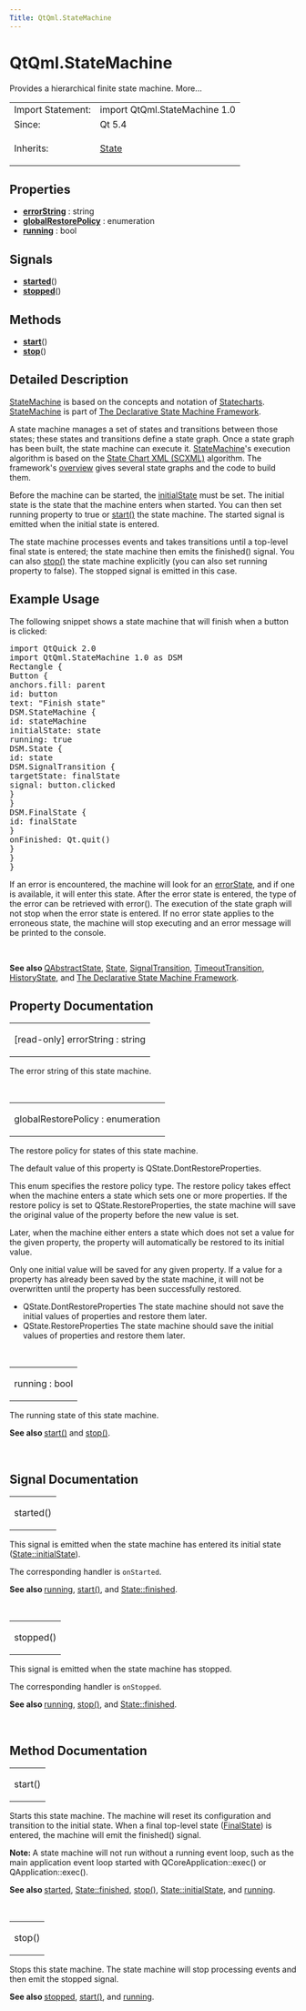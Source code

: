 ```yaml
---
Title: QtQml.StateMachine
---
```


# QtQml.StateMachine

<span class="subtitle"></span>
<!-- $$$StateMachine-brief -->
<p>Provides a hierarchical finite state machine. More...</p>
<!-- @@@StateMachine -->
<table class="alignedsummary">
<tr><td class="memItemLeft rightAlign topAlign"> Import Statement:</td><td class="memItemRight bottomAlign"> import QtQml.StateMachine 1.0</td></tr><tr><td class="memItemLeft rightAlign topAlign"> Since:</td><td class="memItemRight bottomAlign">  Qt 5.4</td></tr><tr><td class="memItemLeft rightAlign topAlign"> Inherits:</td><td class="memItemRight bottomAlign"> <p><a href="QtQml.State.md">State</a></p>
</td></tr></table><ul>
</ul>
<h2 id="properties">Properties</h2>
<ul>
<li class="fn"><b><b><a href="#errorString-prop">errorString</a></b></b> : string</li>
<li class="fn"><b><b><a href="#globalRestorePolicy-prop">globalRestorePolicy</a></b></b> : enumeration</li>
<li class="fn"><b><b><a href="#running-prop">running</a></b></b> : bool</li>
</ul>
<h2 id="signals">Signals</h2>
<ul>
<li class="fn"><b><b><a href="#started-signal">started</a></b></b>()</li>
<li class="fn"><b><b><a href="#stopped-signal">stopped</a></b></b>()</li>
</ul>
<h2 id="methods">Methods</h2>
<ul>
<li class="fn"><b><b><a href="#start-method">start</a></b></b>()</li>
<li class="fn"><b><b><a href="#stop-method">stop</a></b></b>()</li>
</ul>
<!-- $$$StateMachine-description -->
<h2 id="details">Detailed Description</h2>
</p>
<p><a href="index.html">StateMachine</a> is based on the concepts and notation of <a href="http://www.wisdom.weizmann.ac.il/~dharel/SCANNED.PAPERS/Statecharts.pdf">Statecharts</a>. <a href="index.html">StateMachine</a> is part of <a href="QtQml.qmlstatemachine.md">The Declarative State Machine Framework</a>.</p>
<p>A state machine manages a set of states and transitions between those states; these states and transitions define a state graph. Once a state graph has been built, the state machine can execute it. <a href="index.html">StateMachine</a>'s execution algorithm is based on the <a href="http://www.w3.org/TR/scxml/">State Chart XML (SCXML)</a> algorithm. The framework's <a href="QtQml.qmlstatemachine.md">overview</a> gives several state graphs and the code to build them.</p>
<p>Before the machine can be started, the <a href="QtQml.State.md#initialState-prop">initialState</a> must be set. The initial state is the state that the machine enters when started. You can then set running property to true or <a href="#start-method">start()</a> the state machine. The started signal is emitted when the initial state is entered.</p>
<p>The state machine processes events and takes transitions until a top-level final state is entered; the state machine then emits the finished() signal. You can also <a href="#stop-method">stop()</a> the state machine explicitly (you can also set running property to false). The stopped signal is emitted in this case.</p>
<h2 id="example-usage">Example Usage</h2>
<p>The following snippet shows a state machine that will finish when a button is clicked:</p>
<pre class="qml">import QtQuick 2.0
import QtQml.StateMachine 1.0 as DSM
<span class="type">Rectangle</span> {
<span class="type">Button</span> {
<span class="name">anchors</span>.fill: <span class="name">parent</span>
<span class="name">id</span>: <span class="name">button</span>
<span class="name">text</span>: <span class="string">&quot;Finish state&quot;</span>
<span class="type">DSM</span>.StateMachine {
<span class="name">id</span>: <span class="name">stateMachine</span>
<span class="name">initialState</span>: <span class="name">state</span>
<span class="name">running</span>: <span class="number">true</span>
<span class="type">DSM</span>.State {
<span class="name">id</span>: <span class="name">state</span>
<span class="type">DSM</span>.SignalTransition {
<span class="name">targetState</span>: <span class="name">finalState</span>
<span class="name">signal</span>: <span class="name">button</span>.<span class="name">clicked</span>
}
}
<span class="type">DSM</span>.FinalState {
<span class="name">id</span>: <span class="name">finalState</span>
}
<span class="name">onFinished</span>: <span class="name">Qt</span>.<span class="name">quit</span>()
}
}
}</pre>
<p>If an error is encountered, the machine will look for an <a href="QtQml.State.md#errorState-prop">errorState</a>, and if one is available, it will enter this state. After the error state is entered, the type of the error can be retrieved with error(). The execution of the state graph will not stop when the error state is entered. If no error state applies to the erroneous state, the machine will stop executing and an error message will be printed to the console.</p>
<br style="clear: both" /><p><b>See also </b><a href="QtQml.QAbstractState.md">QAbstractState</a>, <a href="QtQml.State.md">State</a>, <a href="QtQml.SignalTransition.md">SignalTransition</a>, <a href="QtQml.TimeoutTransition.md">TimeoutTransition</a>, <a href="QtQml.HistoryState.md">HistoryState</a>, and <a href="QtQml.qmlstatemachine.md">The Declarative State Machine Framework</a>.</p>
<!-- @@@StateMachine -->
<h2>Property Documentation</h2>
<!-- $$$errorString -->
<table class="qmlname"><tr valign="top" id="errorString-prop"><td class="tblQmlPropNode"><p><span class="qmlreadonly">[read-only] </span><span class="name">errorString</span> : <span class="type">string</span></p></td></tr></table><p>The error string of this state machine.</p>
<!-- @@@errorString -->
<br/>
<!-- $$$globalRestorePolicy -->
<table class="qmlname"><tr valign="top" id="globalRestorePolicy-prop"><td class="tblQmlPropNode"><p><span class="name">globalRestorePolicy</span> : <span class="type">enumeration</span></p></td></tr></table><p>The restore policy for states of this state machine.</p>
<p>The default value of this property is QState.DontRestoreProperties.</p>
<p>This enum specifies the restore policy type. The restore policy takes effect when the machine enters a state which sets one or more properties. If the restore policy is set to QState.RestoreProperties, the state machine will save the original value of the property before the new value is set.</p>
<p>Later, when the machine either enters a state which does not set a value for the given property, the property will automatically be restored to its initial value.</p>
<p>Only one initial value will be saved for any given property. If a value for a property has already been saved by the state machine, it will not be overwritten until the property has been successfully restored.</p>
<ul>
<li>QState.DontRestoreProperties The state machine should not save the initial values of properties and restore them later.</li>
<li>QState.RestoreProperties The state machine should save the initial values of properties and restore them later.</li>
</ul>
<!-- @@@globalRestorePolicy -->
<br/>
<!-- $$$running -->
<table class="qmlname"><tr valign="top" id="running-prop"><td class="tblQmlPropNode"><p><span class="name">running</span> : <span class="type">bool</span></p></td></tr></table><p>The running state of this state machine.</p>
<p><b>See also </b><a href="#start-method">start()</a> and <a href="#stop-method">stop()</a>.</p>
<!-- @@@running -->
<br/>
<h2>Signal Documentation</h2>
<!-- $$$started -->
<table class="qmlname"><tr valign="top" id="started-signal"><td class="tblQmlFuncNode"><p><span class="name">started</span>()</p></td></tr></table><p>This signal is emitted when the state machine has entered its initial state (<a href="QtQml.State.md#initialState-prop">State::initialState</a>).</p>
<p>The corresponding handler is <code>onStarted</code>.</p>
<p><b>See also </b><a href="#running-prop">running</a>, <a href="#start-method">start()</a>, and <a href="QtQml.State.md#finished-signal">State::finished</a>.</p>
<!-- @@@started -->
<br/>
<!-- $$$stopped -->
<table class="qmlname"><tr valign="top" id="stopped-signal"><td class="tblQmlFuncNode"><p><span class="name">stopped</span>()</p></td></tr></table><p>This signal is emitted when the state machine has stopped.</p>
<p>The corresponding handler is <code>onStopped</code>.</p>
<p><b>See also </b><a href="#running-prop">running</a>, <a href="#stop-method">stop()</a>, and <a href="QtQml.State.md#finished-signal">State::finished</a>.</p>
<!-- @@@stopped -->
<br/>
<h2>Method Documentation</h2>
<!-- $$$start -->
<table class="qmlname"><tr valign="top" id="start-method"><td class="tblQmlFuncNode"><p><span class="name">start</span>()</p></td></tr></table><p>Starts this state machine. The machine will reset its configuration and transition to the initial state. When a final top-level state (<a href="QtQml.FinalState.md">FinalState</a>) is entered, the machine will emit the finished() signal.</p>
<p><b>Note: </b>A state machine will not run without a running event loop, such as the main application event loop started with QCoreApplication::exec() or QApplication::exec().</p><p><b>See also </b><a href="#started-signal">started</a>, <a href="QtQml.State.md#finished-signal">State::finished</a>, <a href="#stop-method">stop()</a>, <a href="QtQml.State.md#initialState-prop">State::initialState</a>, and <a href="#running-prop">running</a>.</p>
<!-- @@@start -->
<br/>
<!-- $$$stop -->
<table class="qmlname"><tr valign="top" id="stop-method"><td class="tblQmlFuncNode"><p><span class="name">stop</span>()</p></td></tr></table><p>Stops this state machine. The state machine will stop processing events and then emit the stopped signal.</p>
<p><b>See also </b><a href="#stopped-signal">stopped</a>, <a href="#start-method">start()</a>, and <a href="#running-prop">running</a>.</p>
<!-- @@@stop -->
<br/>
